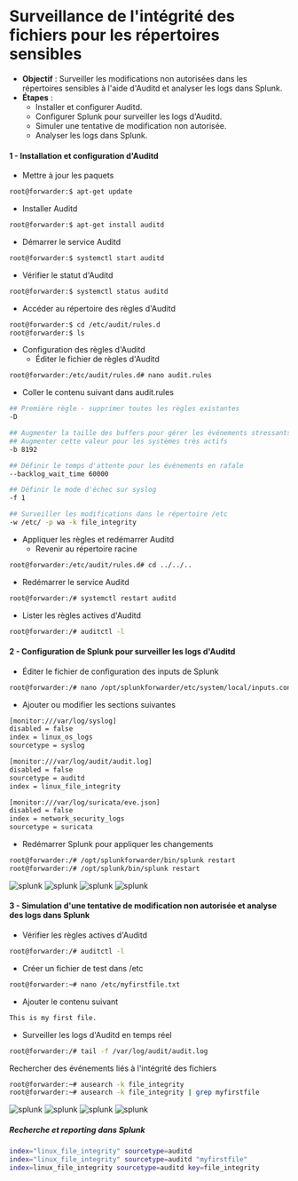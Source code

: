 # Surveillance de l'intégrité des fichiers pour les répertoires sensibles

- **Objectif** : Surveiller les modifications non autorisées dans les répertoires sensibles à l'aide d'Auditd et analyser les logs dans Splunk.
- **Étapes** :
  - Installer et configurer Auditd.
  - Configurer Splunk pour surveiller les logs d'Auditd.
  - Simuler une tentative de modification non autorisée.
  - Analyser les logs dans Splunk.

#### 1 - Installation et configuration d'Auditd

- Mettre à jour les paquets

```sh
root@forwarder:$ apt-get update
```

- Installer Auditd

```sh
root@forwarder:$ apt-get install auditd
```

- Démarrer le service Auditd

```sh
root@forwarder:$ systemctl start auditd
```

- Vérifier le statut d'Auditd

```sh
root@forwarder:$ systemctl status auditd
```

- Accéder au répertoire des règles d'Auditd

```sh
root@forwarder:$ cd /etc/audit/rules.d
root@forwarder:$ ls
```

- Configuration des règles d'Auditd
  - Éditer le fichier de règles d'Auditd

```sh
root@forwarder:/etc/audit/rules.d# nano audit.rules
```

- Coller le contenu suivant dans audit.rules

```sh
## Première règle - supprimer toutes les règles existantes
-D

## Augmenter la taille des buffers pour gérer les événements stressants
## Augmenter cette valeur pour les systèmes très actifs
-b 8192

## Définir le temps d'attente pour les événements en rafale
--backlog_wait_time 60000

## Définir le mode d'échec sur syslog
-f 1

## Surveiller les modifications dans le répertoire /etc
-w /etc/ -p wa -k file_integrity
```

- Appliquer les règles et redémarrer Auditd
  - Revenir au répertoire racine

```sh
root@forwarder:/etc/audit/rules.d# cd ../../..
```

- Redémarrer le service Auditd

```sh
root@forwarder:/# systemctl restart auditd
```

- Lister les règles actives d'Auditd

```sh
root@forwarder:/# auditctl -l
```

#### 2 - Configuration de Splunk pour surveiller les logs d'Auditd

- Éditer le fichier de configuration des inputs de Splunk

```sh
root@forwarder:/# nano /opt/splunkforwarder/etc/system/local/inputs.conf
```

- Ajouter ou modifier les sections suivantes

```sh
[monitor:///var/log/syslog]
disabled = false
index = linux_os_logs
sourcetype = syslog

[monitor:///var/log/audit/audit.log]
disabled = false
sourcetype = auditd
index = linux_file_integrity

[monitor:///var/log/suricata/eve.json]
disabled = false
index = network_security_logs
sourcetype = suricata
```

- Redémarrer Splunk pour appliquer les changements

```sh
root@forwarder:/# /opt/splunkforwarder/bin/splunk restart
root@forwarder:/# /opt/splunk/bin/splunk restart
```

![splunk](/assets/04.png)
![splunk](/assets/05.png)
![splunk](/assets/06.png)
![splunk](/assets/07.png)

#### 3 - Simulation d'une tentative de modification non autorisée et analyse des logs dans Splunk

- Vérifier les règles actives d'Auditd

```sh
root@forwarder:/# auditctl -l
```

- Créer un fichier de test dans /etc

```sh
root@forwarder:~# nano /etc/myfirstfile.txt
```

- Ajouter le contenu suivant

```sh
This is my first file.
```

- Surveiller les logs d'Auditd en temps réel

```sh
root@forwarder:/# tail -f /var/log/audit/audit.log
```

Rechercher des événements liés à l'intégrité des fichiers

```sh
root@forwarder:~# ausearch -k file_integrity
root@forwarder:~# ausearch -k file_integrity | grep myfirstfile
```

![splunk](/assets/08.png)
![splunk](/assets/09.png)
![splunk](/assets/10.png)
![splunk](/assets/11.png)

##### Recherche et reporting dans Splunk

```sh
index="linux_file_integrity" sourcetype=auditd
index="linux_file_integrity" sourcetype=auditd "myfirstfile"
index=linux_file_integrity sourcetype=auditd key=file_integrity
```
